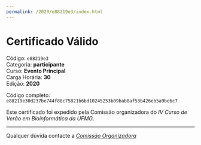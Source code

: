 ```yaml
---
permalink: /2020/e88219e3/index.html
---
```


# Certificado Válido

Código: `e88219e3`<br>
Categoria: **participante**<br>
Curso: **Evento Principal**<br>
Carga Horária: **30**<br>
Edição: **2020**<br>


Código completo: `e88219e30d237be744f88c75821b6bd10245253b09bab8af53b426eb5a9be6c7`


Este certificado foi expedido pela Comissão organizadora do *IV Curso de Verão em Bioinformática da UFMG*.

----

Qualquer dúvida contacte a [_Comissão Organizadora_](<mailto:cursobioinfoufmg@gmail.com$subject=[Certificados]>)

